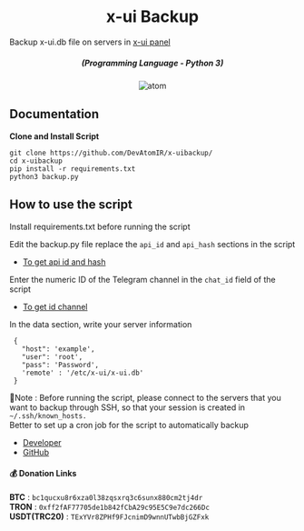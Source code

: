 <h1 align="center">x-ui Backup</h1>
Backup x-ui.db file on servers in <a href="https://github.com/FranzKafkaYu/x-ui">x-ui panel</a>
<em><h5 align="center">(Programming Language - Python 3)</h5></em>

<p align="center"><img src="https://i.imgur.com/9uvMpwT.png" alt="atom"></p>

## Documentation
**Clone and Install Script**
```
git clone https://github.com/DevAtomIR/x-uibackup/
cd x-uibackup
pip install -r requirements.txt
python3 backup.py
```
 
## How to use the script
Install requirements.txt before running the script

Edit the backup.py file
replace the `api_id` and `api_hash` sections in the script
* [To get api id and hash](https://my.telegram.org/apps)

Enter the numeric ID of the Telegram channel in the `chat_id` field of the script
* [To get id channel](https://t.me/userinfobot)

In the data section, write your server information
```     
 {
   "host": 'example',
   "user": 'root',
   "pass": 'Password',
   'remote' : '/etc/x-ui/x-ui.db'
 }
```
📝Note :
Before running the script, please connect to the servers that you want to backup through SSH, so that your session is created in `~/.ssh/known_hosts.`\
Better to set up a cron job for the script to automatically backup

* [Developer](https://t.me/DevAtom)
* [GitHub](https://github.com/DevAtomIR)


#### 💰 Donation Links

<b>BTC</b> : <code>bc1qucxu8r6xza0l38zqsxrq3c6sunx880cm2tj4dr</code></br>
<b>TRON</b> : <code>0xff2fAF77705de1b842fCbA29c95E5C9e7dc266Dc</code></br>
<b>USDT(TRC20)</b> : <code>TExYVr8ZPHf9FJcnimD9wnnUTwbBjGZFxk</code></br></br>
